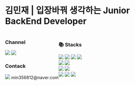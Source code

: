 # 김민재 | 입장바꿔 생각하는 Junior BackEnd Developer

<div style="display: flex; align-items: center">
  <div>
    <h3>Channel</h3>

  <div> 
    <a href="https://velog.io/@gimminjae" target="_blank"><img src="https://img.shields.io/badge/velong-20C997?style=for-the-badge&logo=velog&logoColor=white"></a>
    <a href="https://dazzling-spear-528.notion.site/1bd070d5d0354dae828325fc92024abd" target="_blank"><img src="https://img.shields.io/badge/이력서-000000?style=for-the-badge&logo=notion&logoColor=white"></a>
  </div>

<h3>Contack</h3>

<div> 
  <img src="https://img.shields.io/badge/Email-005FF9?style=for-the-badge&logo=Email.ru&logoColor=white">
  min356812@naver.com
</div>

</div>
<div>
<h3>📚 Stacks</h3>
<div> 
  <img src="https://img.shields.io/badge/HTML5-E34F26?style=for-the-badge&logo=html5&logoColor=white"> 
  <img src="https://img.shields.io/badge/CSS3-1572B6?style=for-the-badge&logo=html5&logoColor=white"> 
  <img src="https://img.shields.io/badge/thymeleaf-005F0F?style=for-the-badge&logo=thymeleaf&logoColor=white"> 
  <img src="https://img.shields.io/badge/javascript-F7DF1E?style=for-the-badge&logo=javascript&logoColor=black"> 
</div>
<div> 
  <img src="https://img.shields.io/badge/JAVA-007396?style=for-the-badge&logo=java&logoColor=white"> 
  <img src="https://img.shields.io/badge/spring boot-6DB33F?style=for-the-badge&logo=spring&logoColor=white"> 
</div>
<div> 
  <img src="https://img.shields.io/badge/mariaDB-003545?style=for-the-badge&logo=mariaDB&logoColor=white"> 
  <img src="https://img.shields.io/badge/mysql workbench-4479A1?style=for-the-badge&logo=mysql&logoColor=white"> 
</div>
<div> 
  <img src="https://img.shields.io/badge/IntelliJ IDEA-000000?style=for-the-badge&logo=IntelliJ IDEA&logoColor=white"> 
  <img src="https://img.shields.io/badge/notion-000000?style=for-the-badge&logo=notion&logoColor=white"> 
  <img src="https://img.shields.io/badge/postman-FF6C37?style=for-the-badge&logo=postman&logoColor=black"> 
</div>
</div>
</div>
